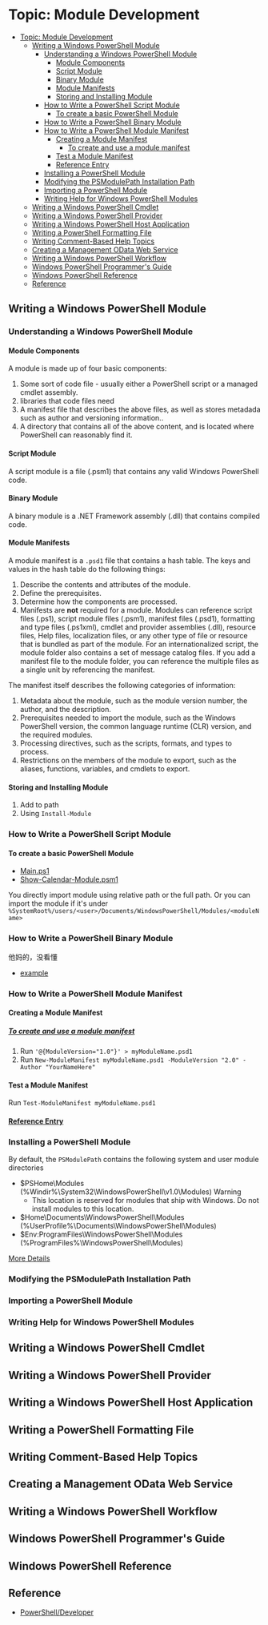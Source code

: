 # Topic: Module Development

- [Topic: Module Development](#topic-module-development)
  - [Writing a Windows PowerShell Module](#writing-a-windows-powershell-module)
    - [Understanding a Windows PowerShell Module](#understanding-a-windows-powershell-module)
      - [Module Components](#module-components)
      - [Script Module](#script-module)
      - [Binary Module](#binary-module)
      - [Module Manifests](#module-manifests)
      - [Storing and Installing Module](#storing-and-installing-module)
    - [How to Write a PowerShell Script Module](#how-to-write-a-powershell-script-module)
      - [To create a basic PowerShell Module](#to-create-a-basic-powershell-module)
    - [How to Write a PowerShell Binary Module](#how-to-write-a-powershell-binary-module)
    - [How to Write a PowerShell Module Manifest](#how-to-write-a-powershell-module-manifest)
      - [Creating a Module Manifest](#creating-a-module-manifest)
        - [To create and use a module manifest](#to-create-and-use-a-module-manifest)
      - [Test a Module Manifest](#test-a-module-manifest)
      - [Reference Entry](#reference-entry)
    - [Installing a PowerShell Module](#installing-a-powershell-module)
    - [Modifying the PSModulePath Installation Path](#modifying-the-psmodulepath-installation-path)
    - [Importing a PowerShell Module](#importing-a-powershell-module)
    - [Writing Help for Windows PowerShell Modules](#writing-help-for-windows-powershell-modules)
  - [Writing a Windows PowerShell Cmdlet](#writing-a-windows-powershell-cmdlet)
  - [Writing a Windows PowerShell Provider](#writing-a-windows-powershell-provider)
  - [Writing a Windows PowerShell Host Application](#writing-a-windows-powershell-host-application)
  - [Writing a PowerShell Formatting File](#writing-a-powershell-formatting-file)
  - [Writing Comment-Based Help Topics](#writing-comment-based-help-topics)
  - [Creating a Management OData Web Service](#creating-a-management-odata-web-service)
  - [Writing a Windows PowerShell Workflow](#writing-a-windows-powershell-workflow)
  - [Windows PowerShell Programmer's Guide](#windows-powershell-programmers-guide)
  - [Windows PowerShell Reference](#windows-powershell-reference)
  - [Reference](#reference)

## Writing a Windows PowerShell Module

### Understanding a Windows PowerShell Module

#### Module Components

A module is made up of four basic components:

1. Some sort of code file - usually either a PowerShell script or a managed cmdlet assembly.
1. libraries that code files need
1. A manifest file that describes the above files, as well as stores metadada such as author and versioning information..
1. A directory that contains all of the above content, and is located where PowerShell can reasonably find it.

#### Script Module

A script module is a file (.psm1) that contains any valid Windows PowerShell code.

#### Binary Module

A binary module is a .NET Framework assembly (.dll) that contains compiled code.

#### Module Manifests

A module manifest is a `.psd1` file that contains a hash table. The keys and values in the hash table do the following things:

1. Describe the contents and attributes of the module.
1. Define the prerequisites.
1. Determine how the components are processed.
1. Manifests are **not** required for a module. Modules can reference script files (.ps1), script module files (.psm1), manifest files (.psd1), formatting and type files (.ps1xml), cmdlet and provider assemblies (.dll), resource files, Help files, localization files, or any other type of file or resource that is bundled as part of the module. For an internationalized script, the module folder also contains a set of message catalog files. If you add a manifest file to the module folder, you can reference the multiple files as a single unit by referencing the manifest.

The manifest itself describes the following categories of information:

1. Metadata about the module, such as the module version number, the author, and the description.
1. Prerequisites needed to import the module, such as the Windows PowerShell version, the common language runtime (CLR) version, and the required modules.
1. Processing directives, such as the scripts, formats, and types to process.
1. Restrictions on the members of the module to export, such as the aliases, functions, variables, and cmdlets to export.

#### Storing and Installing Module

1. Add to path
2. Using `Install-Module`

### How to Write a PowerShell Script Module

#### To create a basic PowerShell Module

- [Main.ps1](../1-Writing-a-Windows-Powershell-Module/Main.ps1)
- [Show-Calendar-Module.psm1](../1-Writing-a-Windows-Powershell-Module/Show-Calendar-Module.psm1)

You directly import module using relative path or the full path. Or you can import the module if it's under `%SystemRoot%/users/<user>/Documents/WindowsPowerShell/Modules/<moduleName>`

### How to Write a PowerShell Binary Module

他妈的，没看懂

- [example](../2-How-to-Write-a-Powershell-Binary-Module/BinaryModuleExample/BinaryModuleExample/BinaryModuleExample.sln)

### How to Write a PowerShell Module Manifest

#### Creating a Module Manifest

##### [To create and use a module manifest](https://docs.microsoft.com/en-us/powershell/developer/module/how-to-write-a-powershell-module-manifest#to-create-and-use-a-module-manifest)

1. Run `'@{ModuleVersion="1.0"}' > myModuleName.psd1`
1. Run `New-ModuleManifest myModuleName.psd1 -ModuleVersion "2.0" -Author "YourNameHere"`

#### Test a Module Manifest

Run `Test-ModuleManifest myModuleName.psd1`

#### [Reference Entry](https://docs.microsoft.com/en-us/powershell/developer/module/how-to-write-a-powershell-module-manifest#module-manifest-elements)

### Installing a PowerShell Module

By default, the `PSModulePath` contains the following system and user module directories

- $PSHome\Modules (%Windir%\System32\WindowsPowerShell\v1.0\Modules)
 Warning
  - This location is reserved for modules that ship with Windows. Do not install modules to this location.
- $Home\Documents\WindowsPowerShell\Modules              (%UserProfile%\Documents\WindowsPowerShell\Modules)
- $Env:ProgramFiles\WindowsPowerShell\Modules (%ProgramFiles%\WindowsPowerShell\Modules)

[More Details](https://docs.microsoft.com/en-us/powershell/developer/module/installing-a-powershell-module)

### Modifying the PSModulePath Installation Path

### Importing a PowerShell Module

### Writing Help for Windows PowerShell Modules


## Writing a Windows PowerShell Cmdlet

## Writing a Windows PowerShell Provider

## Writing a Windows PowerShell Host Application

## Writing a PowerShell Formatting File

## Writing Comment-Based Help Topics

## Creating a Management OData Web Service

## Writing a Windows PowerShell Workflow

## Windows PowerShell Programmer's Guide

## Windows PowerShell Reference




## Reference

- [PowerShell/Developer](https://docs.microsoft.com/en-us/powershell/developer/module/understanding-a-windows-powershell-module)